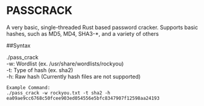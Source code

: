 # PASSCRACK
A very basic, single-threaded Rust based password cracker. Supports basic hashes, such as MD5, MD4, SHA3-*, and a variety of others

##Syntax

./pass_crack </br>
    -w: Wordlist (ex. /usr/share/wordlists/rockyou) </br>
    -t: Type of hash (ex. sha2) </br>
    -h: Raw hash (Currently hash files are not supported) </br>
    
    
    Example Command:
    ./pass_crack -w rockyou.txt -t sha2 -h ea09ae9cc6768c50fcee903ed054556e5bfc8347907f12598aa24193

